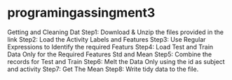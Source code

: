# programingassingment3
Getting and Cleaning Dat
Step1: Download & Unzip the files provided in the link
Step2: Load the Activity Labels and Features
Step3: Use Regular Expressions to Identify the required Featurs
Step4: Load Test and Train Data Only for the Required Features Std and Mean
Step5: Combine the records for Test and Train
Step6: Melt the Data Only using the id as subject and activity
Step7: Get The Mean 
Step8: Write tidy data to the file.

